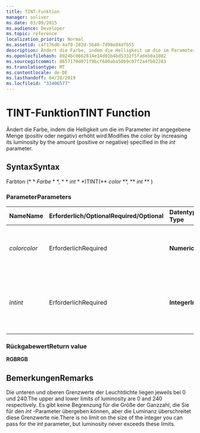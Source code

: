 ```yaml
---
title: TINT-Funktion
manager: soliver
ms.date: 03/09/2015
ms.audience: Developer
ms.topic: reference
localization_priority: Normal
ms.assetid: c4f176d6-4af0-282d-5640-7d98e84dfb55
description: Ändert die Farbe, indem die Helligkeit um die im Parameter int angegebene Menge (positiv oder negativ) erhöht wird.
ms.openlocfilehash: 8924bc0662814e14d01b4bd5332f5fadeb0a1082
ms.sourcegitcommit: 8657170d071f9bcf680aba50b9c07f2a4fb82283
ms.translationtype: MT
ms.contentlocale: de-DE
ms.lasthandoff: 04/28/2019
ms.locfileid: "33406577"
---
```

# <a name="tint-function"></a><span data-ttu-id="2f6f3-103">TINT-Funktion</span><span class="sxs-lookup"><span data-stu-id="2f6f3-103">TINT Function</span></span>

<span data-ttu-id="2f6f3-104">Ändert die Farbe, indem die Helligkeit um die im Parameter _int_ angegebene Menge (positiv oder negativ) erhöht wird.</span><span class="sxs-lookup"><span data-stu-id="2f6f3-104">Modifies the color by increasing its luminosity by the amount (positive or negative) specified in the  _int_ parameter.</span></span> 
  
## <a name="syntax"></a><span data-ttu-id="2f6f3-105">Syntax</span><span class="sxs-lookup"><span data-stu-id="2f6f3-105">Syntax</span></span>

<span data-ttu-id="2f6f3-106">Farbton (\* \* *Farbe* \* \*, \* \* *int* \* \*)</span><span class="sxs-lookup"><span data-stu-id="2f6f3-106">TINT(\*\* *color* \*\*, \*\* *int* \*\* )</span></span> 
  
### <a name="parameters"></a><span data-ttu-id="2f6f3-107">Parameter</span><span class="sxs-lookup"><span data-stu-id="2f6f3-107">Parameters</span></span>

|<span data-ttu-id="2f6f3-108">**Name**</span><span class="sxs-lookup"><span data-stu-id="2f6f3-108">**Name**</span></span>|<span data-ttu-id="2f6f3-109">**Erforderlich/Optional**</span><span class="sxs-lookup"><span data-stu-id="2f6f3-109">**Required/Optional**</span></span>|<span data-ttu-id="2f6f3-110">**Datentyp**</span><span class="sxs-lookup"><span data-stu-id="2f6f3-110">**Data Type**</span></span>|<span data-ttu-id="2f6f3-111">**Beschreibung**</span><span class="sxs-lookup"><span data-stu-id="2f6f3-111">**Description**</span></span>|
|:-----|:-----|:-----|:-----|
| <span data-ttu-id="2f6f3-112">_color_</span><span class="sxs-lookup"><span data-stu-id="2f6f3-112">_color_</span></span> <br/> |<span data-ttu-id="2f6f3-113">Erforderlich</span><span class="sxs-lookup"><span data-stu-id="2f6f3-113">Required</span></span>  <br/> |<span data-ttu-id="2f6f3-114">**Numeric**</span><span class="sxs-lookup"><span data-stu-id="2f6f3-114">**Numeric**</span></span> <br/> |<span data-ttu-id="2f6f3-115">Der Farbindex von Microsoft Visio oder der RGB-Wert der Farbe.</span><span class="sxs-lookup"><span data-stu-id="2f6f3-115">The Microsoft Visio color index or RGB value of the color.</span></span>  <br/> |
| <span data-ttu-id="2f6f3-116">_int_</span><span class="sxs-lookup"><span data-stu-id="2f6f3-116">_int_</span></span> <br/> |<span data-ttu-id="2f6f3-117">Erforderlich</span><span class="sxs-lookup"><span data-stu-id="2f6f3-117">Required</span></span>  <br/> |<span data-ttu-id="2f6f3-118">**Integer**</span><span class="sxs-lookup"><span data-stu-id="2f6f3-118">**Integer**</span></span> <br/> |<span data-ttu-id="2f6f3-119">Der Wert, um den die Leuchtdichte der Farbe erhöht werden soll.</span><span class="sxs-lookup"><span data-stu-id="2f6f3-119">The amount by which to increase the luminosity of the color.</span></span> <span data-ttu-id="2f6f3-120">Kann positiv oder negativ sein.</span><span class="sxs-lookup"><span data-stu-id="2f6f3-120">Can be positive or negative.</span></span>  <br/> |
   
### <a name="return-value"></a><span data-ttu-id="2f6f3-121">Rückgabewert</span><span class="sxs-lookup"><span data-stu-id="2f6f3-121">Return value</span></span>

 <span data-ttu-id="2f6f3-122">**RGB**</span><span class="sxs-lookup"><span data-stu-id="2f6f3-122">**RGB**</span></span>
  
## <a name="remarks"></a><span data-ttu-id="2f6f3-123">Bemerkungen</span><span class="sxs-lookup"><span data-stu-id="2f6f3-123">Remarks</span></span>

<span data-ttu-id="2f6f3-124">Die unteren und oberen Grenzwerte der Leuchtdichte liegen jeweils bei 0 und 240.</span><span class="sxs-lookup"><span data-stu-id="2f6f3-124">The upper and lower limits of luminosity are 0 and 240 respectively.</span></span> <span data-ttu-id="2f6f3-125">Es gibt keine Begrenzung für die Größe der Ganzzahl, die Sie für den _int_ -Parameter übergeben können, aber die Luminanz überschreitet diese Grenzwerte nie.</span><span class="sxs-lookup"><span data-stu-id="2f6f3-125">There is no limit on the size of the integer you can pass for the  _int_ parameter, but luminosity never exceeds these limits.</span></span> 
  

